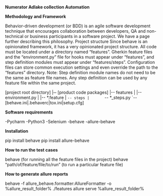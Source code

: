 **Numerator Adlake collection Automation**

**Methodology and Framework**

Behavior-driven development (or BDD) is an agile software development technique that encourages collaboration between developers, QA and non-technical or business participants in a software project. We have a page further describing this philosophy.
Project structure
Since behave is an opinionated framework, it has a very opinionated project structure. All code must be located under a directory named “features”. Gherkin feature files and the “environment.py” file for hooks must appear under “features”, and step definition modules must appear under “features/steps”. Configuration files can store common execution settings and even override the path to the “features” directory.
Note: Step definition module names do not need to be the same as feature file names. Any step definition can be used by any feature file within the same project.


[project root directory]
|‐‐ [product code packages]
|-- features
|   |-- environment.py
|   |-- *.feature
|   `-- steps
|       `-- *_steps.py
`-- [behave.ini|.behaverc|tox.ini|setup.cfg]


**Software requirements**

-Pycharm
-Python3
-Selenium
-behave
-allure-behave

**Installation**

pip install behave
pip install allure-behave

**How to run the test cases**

behave (for running all the feature files in the project)
behave “path/of/feature/file/to/run” (to run a particular feature file)

**How to generate allure reports**

behave -f allure_behave.formatter:AllureFormatter -o %allure_result_folder% ./features
 allure serve %allure_result_folder%


